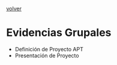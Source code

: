 [volver](../README.md)

# Evidencias Grupales

- Definición de Proyecto APT
- Presentación de Proyecto